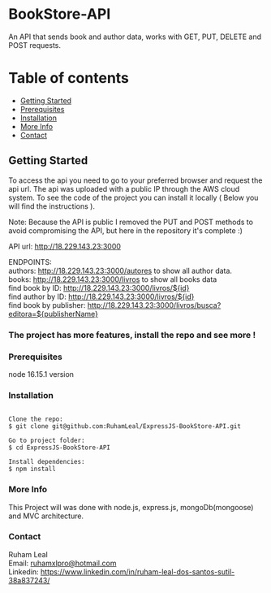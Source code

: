 # BookStore-API

An API that sends book and author data, works with GET, PUT, DELETE and POST requests.    


# Table of contents

- [Getting Started](#getting-started)
- [Prerequisites](#prerequisites)
- [Installation](#installation)
- [More Info](#more-info)
- [Contact](#contact)

## Getting Started

To access the api you need to go to your preferred browser and request the api url. The api was uploaded with a public IP through the AWS cloud system. To see the code of the project you can install it locally ( Below you will find the instructions ).

Note: Because the API is public I removed the PUT and POST methods to avoid compromising the API, but here in the repository it's complete :)

API url: http://18.229.143.23:3000    

ENDPOINTS:    
authors: http://18.229.143.23:3000/autores to show all author data.    
books: http://18.229.143.23:3000/livros to show all books data     
find book by ID: http://18.229.143.23:3000/livros/${id}      
find author by ID: http://18.229.143.23:3000/livros/${id}      
find book by publisher: http://18.229.143.23:3000/livros/busca?editora=${publisherName}

### The project has more features, install the repo and see more !

### Prerequisites

node 16.15.1 version

### Installation

```

Clone the repo:   
$ git clone git@github.com:RuhamLeal/ExpressJS-BookStore-API.git    

Go to project folder:     
$ cd ExpressJS-BookStore-API     

Install dependencies:    
$ npm install

```
### More Info

This Project will was done with node.js, express.js, mongoDb(mongoose) and MVC architecture.

### Contact

Ruham Leal    
Email: ruhamxlpro@hotmail.com    
Linkedin: https://www.linkedin.com/in/ruham-leal-dos-santos-sutil-38a837243/
